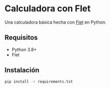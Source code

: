 # Calculadora con Flet

Una calculadora básica hecha con [Flet](https://flet.dev) en Python.

## Requisitos

- Python 3.8+
- Flet

## Instalación

```bash
pip install -r requirements.txt
